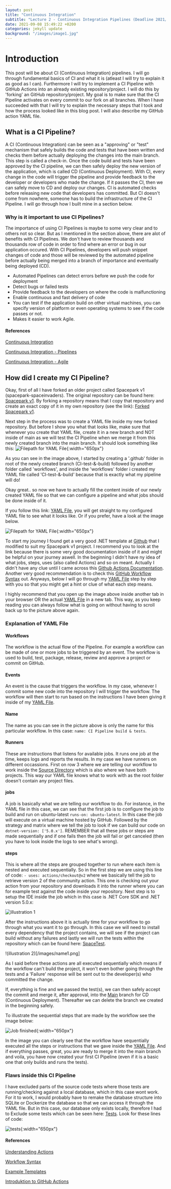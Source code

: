 ```yaml
---
layout: post
title: "Continuous Integration"
subtitle: "Lecture 2 - Continuous Integration Pipelines (Deadline 2021/09/09 23:55)"
date: 2021-09-08 15:49:22 +0200
categories: jekyll update
background: "/images/image1.jpg"
---
```


# Introduction

This post will be about CI (Continuous Integration) pipelines. I will go through fundamental basics of CI and what it is (atleast I will try to explain it as good as I can). Furthermore I will try to implement a CI Pipeline with GitHub Actions into an already existing repository/project. I will do this by 'forking' an GitHub repository/project. My goal is to make sure that the CI Pipeline activates on every commit to our fork on all branches. When I have succeeded with that I will try to explain the necessary steps that I took and how the process looked like in this blog post. I will also describe my GitHub action YAML file.

## What is a CI Pipeline?

A CI (Continuous Integration) can be seen as a "approving" or "test" mechanism that safely builds the code and tests that have been written and checks them before actually deploying the changes into the main branch. This step is called a check-in. Once the code build and tests have been approved by the CI pipeline, we can then safely deploy the new version of the application, which is called CD (Continuous Deployment). With CI, every change in the code will trigger the pipeline and provide feedback to the developer or developers who made the change. If it passes the CI, then we can safely move to CD and deploy our changes. CI is automated checks before releasing new code that developers has committed. But CI doesn't come from nowhere, someone has to build the infrastructure of the CI Pipeline. I will go through how I built mine in a section below.

### Why is it important to use CI Pipelines?

The importance of using CI Pipelines is maybe to some very clear and to others not so clear. But as I mentioned in the section above, there are alot of benefits with CI Pipelines. We don't have to review thousands and thousands row of code in order to find where an error or bug in our application occured. With CI Pipelines, developers will push snippet changes of code and those will be reviewed by the automated pipeline before actually being merged into a branch of importance and eventually being deployed (CD).

- Automated Pipelines can detect errors before we push the code for deployment
- Detect bugs or failed tests
- Provide feedback to the developers on where the code is malfunctioning
- Enable continuous and fast delivery of code
- You can test if the application build on other virtual machines, you can specify version of platform or even operating systems to see if the code passes or not.
- Makes it easier to work Agile.

#### References

[Continuous Integration](https://semaphoreci.com/continuous-integration)

[Continuous Integration - Pipelines](https://semaphoreci.com/blog/cicd-pipeline)

[Continuous Integration - Agile](https://explainagile.com/agile/xp-extreme-programming/practices/continuous-integration/)

## How did I create my CI Pipeline?

Okay, first of all I have forked an older project called Spacepark v1 (spacepark-spaceinvaders). The original repository can be found here: [Spacepark v1](https://github.com/PGBSNH20/spacepark-spaceinvaders).
By forking a repository means that I copy that repository and create an exact copy of it in my own repository (see the link): [Forked Spacepark v1](https://github.com/Orhan92/spacepark-spaceinvaders).

Next step in the process was to create a YAML file inside my new forked repository. But before I show you what that looks like, make sure that whenever you create that YAML file, create it in a new branch and NOT inside of main as we will test the CI Pipeline when we merge it from this newly created branch into the main branch. It should look something like this:
![Filepath for YAML File](/images/yamlworkdir.png){:width="650px"}

As you can see in the image above, I started by creating a '.github' folder in root of the newly created branch (CI-test-&-build) followed by another folder called 'workflows', and inside the 'workflows' folder i created my YAML file called 'CI-test-&-build' because that is exactly what my pipeline will do!

Okay great.. so now we have to actually fill the content inside of our newly created YAML file so that we can configure a pipeline and what jobs should be done inside of it.

If you follow this link: [YAML File](https://github.com/Orhan92/spacepark-spaceinvaders/blob/CI-test-%26-build/.github/workflows/CI-test-&-build.yml), you will get straight to my configured YAML file to see what it looks like. Or if you prefer, have a look at the image below.

![Filepath for YAML File](/images/yamlfile.png){:width="650px"}

To start my journey I found get a very good .NET template at [Github](https://docs.github.com/en/actions/guides/building-and-testing-net) that I modified to suit my Spacepark v1 project. I recommend you to look at the link because there is some very good documentation inside of it and might be helpful on your journey aswell. In the beginning I didn't have ny idea of what jobs, steps, uses (also called Actions) and so on meant. Actually I didn't have any clue until I came across this [Github Actions Documentation](https://docs.github.com/en/actions/learn-github-actions/understanding-github-actions). Another very good recommendation is to check this [GitHub Workflow Syntax](https://docs.github.com/en/actions/reference/workflow-syntax-for-github-actions#about-yaml-syntax-for-workflows) out. Anyways, below I will go through my [YAML File](https://github.com/Orhan92/spacepark-spaceinvaders/blob/CI-test-%26-build/.github/workflows/CI-test-&-build.yml) step by step with you so that you might get a hint or clue of what each step means.

I highly recommend that you open up the image above inside another tab in your browser OR the actual [YAML File](https://github.com/Orhan92/spacepark-spaceinvaders/blob/CI-test-%26-build/.github/workflows/CI-test-&-build.yml) in a new tab. This way, as you keep reading you can always follow what is going on without having to scroll back up to the picture above again.

### Explanation of YAML File

#### Workflows

The workflow is the actual flow of the Pipeline. For example a workflow can be made of one or more jobs to be triggered by an event. The workflow is used to build, test, package, release, review and approve a project or commit on GitHub.

#### Events

An event is the cause that triggers the workflow. In my case, whenever I commit some new code into the repository I will trigger the workflow. The workflow will then start to run based on the instructions I have been giving it inside of my [YAML File](https://github.com/Orhan92/spacepark-spaceinvaders/blob/CI-test-%26-build/.github/workflows/CI-test-&-build.yml).

#### Name

The name as you can see in the picture above is only the name for this particular workflow. In this case: `name: CI Pipeline build & tests`.

#### Runners

These are instructions that listens for available jobs. It runs one job at the time, keeps logs and reports the results. In my case we have runners on different occassions. First on row 3 where we are telling our workflow to work inside the [Source Directory](https://github.com/Orhan92/spacepark-spaceinvaders/tree/CI-test-%26-build/Source) which is also where we have both projects. This way our YAML file knows what to work with as the root folder doesn't contain any project files.

#### jobs

A job is basically what we are telling our workflow to do. For instance, in the YAML file in this case, we can see that the first job is to configure the job to build and run on ubuntu-latest `runs-on: ubuntu-latest`. In this case the job will execute on a virtual machine hosted by GitHub. Followed by the strategy and matrix where we tell the job to look if we can build our code on `dotnet-version: ['5.0.x']`. REMEMBER that all these jobs or steps are made sequentially and if one fails then the job will fail or get canceled (then you have to look inside the logs to see what's wrong).

#### steps

This is where all the steps are grouped together to run where each item is nested and executed sequentially. So in the first step we are using this line of code: `- uses: actions/checkout@v2` where we basically tell the job to retrieve version 2 of the community action. This one is checking out your action from your repository and downloads it into the runner where you can for example test against the code inside your repository. Next step is to setup the IDE inside the job which in this case is .NET Core SDK and .NET version 5.0.x:

![illustration 1](/images/name.png)

After the instructions above it is actually time for your workflow to go through what you want it to go through. In this case we will need to install every dependency that the project contains, we will see if the project can build without any failures and lastly we will run the tests within the repository which can be found here: [SpaceTest](https://github.com/Orhan92/spacepark-spaceinvaders/tree/CI-test-%26-build/Source/SpaceTest).

!(illustration 2)[/images/name1.png]

As I said before these actions are all executed sequentially which means if the workflow can't build the project, it won't even bother going through the tests and a 'Failure' response will be sent out to the developer(s) who committed the change.

If, everything is fine and we passed the test(s), we can then safely accept the commit and merge it, after approval, into the [Main](https://github.com/Orhan92/spacepark-spaceinvaders/blob/main/.github/workflows/CI-test-%26-build.yml) branch for CD (Continuous Deployment). Thereafter we can delete the branch we created in the beginning safely.

To illustrate the sequential steps that are made by the workflow see the image below:

![Job finished](/images/Job.png){:width="650px"}

In the image you can clearly see that the workflow have sequentially executed all the steps or instructions that we gave inside the [YAML File](https://github.com/Orhan92/spacepark-spaceinvaders/blob/CI-test-%26-build/.github/workflows/CI-test-&-build.yml). And if everything passes, great, you are ready to merge it into the main branch and voila, you have now created your first CI Pipeline (even if it is a basic one that only builds and runs the tests).

### Flaws inside this CI Pipeline

I have excluded parts of the source code tests where those tests are running/checking against a local database, which in this case wont work. For it to work, I would probably have to remake the database structure into SQLite or Dockerize the database so that we can access it through the YAML file. But in this case, our database only exists locally, therefore I had to Exclude some tests which can be seen here: [Tests](https://github.com/Orhan92/spacepark-spaceinvaders/blob/main/Source/SpaceTest/UnitTest1.cs). Look for these lines of code:

![tests](/images/test.png){:width="650px"}

#### References

[Understanding Actions](https://docs.github.com/en/actions/learn-github-actions/understanding-github-actions)

[Workflow Syntax](https://docs.github.com/en/actions/reference/workflow-syntax-for-github-actions#about-yaml-syntax-for-workflows)

[Example Templates](https://docs.github.com/en/actions/guides/building-and-testing-net)

[Introduktion to GitHub Actions](https://gabrieltanner.org/blog/an-introduction-to-github-actions)
